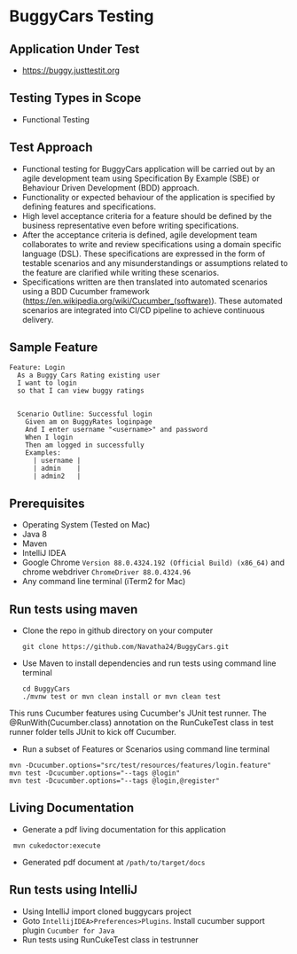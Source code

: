 # BuggyCars Testing

## Application Under Test
* https://buggy.justtestit.org

## Testing Types in Scope

* Functional Testing

## Test Approach

* Functional testing for BuggyCars application will be carried out by an agile development team using Specification By Example (SBE) or Behaviour Driven Development (BDD) approach. 
* Functionality or expected behaviour of the application is specified by defining features and specifications.
* High level acceptance criteria for a feature should be defined by the business representative even before writing specifications.
* After the acceptance criteria is defined, agile development team collaborates to write and review specifications using a domain specific language (DSL). These specifications are expressed in the form of testable scenarios
and any misunderstandings or assumptions related to the feature are clarified while writing these scenarios.
* Specifications written are then translated into automated scenarios using a BDD Cucumber framework (https://en.wikipedia.org/wiki/Cucumber_(software)). These automated scenarios are integrated into CI/CD pipeline to achieve continuous delivery.

## Sample Feature
```
Feature: Login
  As a Buggy Cars Rating existing user
  I want to login
  so that I can view buggy ratings

  
  Scenario Outline: Successful login
    Given am on BuggyRates loginpage
    And I enter username "<username>" and password
    When I login
    Then am logged in successfully
    Examples:
      | username |
      | admin    |
      | admin2   |
```
## Prerequisites

* Operating System (Tested on Mac)
* Java 8
* Maven
* IntelliJ IDEA
* Google Chrome ```Version 88.0.4324.192 (Official Build) (x86_64)``` and chrome webdriver ```ChromeDriver 88.0.4324.96```
* Any command line terminal (iTerm2 for Mac)

## Run tests using maven

* Clone the repo in github directory on your computer

    ```git clone https://github.com/Navatha24/BuggyCars.git```

* Use Maven to install dependencies and run tests using command line terminal

    ````
    cd BuggyCars
    ./mvnw test or mvn clean install or mvn clean test
    ````
This runs Cucumber features using Cucumber's JUnit test runner. The @RunWith(Cucumber.class) annotation on the RunCukeTest class in test runner folder tells JUnit to kick off Cucumber.

* Run a subset of Features or Scenarios using command line terminal

```` 
mvn -Dcucumber.options="src/test/resources/features/login.feature"
mvn test -Dcucumber.options="--tags @login"
mvn test -Dcucumber.options="--tags @login,@register"
````
## Living Documentation

* Generate a pdf living documentation for this application 
```
 mvn cukedoctor:execute
 ```
* Generated pdf document at ```/path/to/target/docs```

## Run tests using IntelliJ

* Using IntelliJ import cloned buggycars project
* Goto ```IntellijIDEA>Preferences>Plugins```. Install cucumber support plugin ```Cucumber for Java```
* Run tests using RunCukeTest class in testrunner

